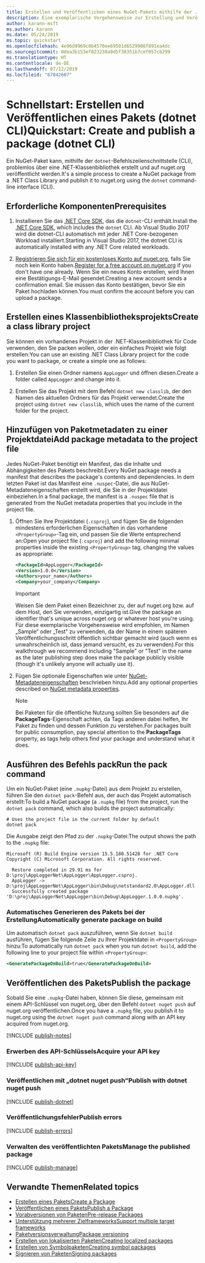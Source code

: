 ```yaml
---
title: Erstellen und Veröffentlichen eines NuGet-Pakets mithilfe der . NET CLI
description: Eine exemplarische Vorgehensweise zur Erstellung und Veröffentlichung eines NuGet-Pakets mit der .NET Core-CLI „dotnet“.
author: karann-msft
ms.author: karann
ms.date: 05/24/2019
ms.topic: quickstart
ms.openlocfilehash: 4e96d9969c8b4570ee69501d6529986f891ea4dc
ms.sourcegitcommit: 0dea3b153ef823230a9d5f38351b7cef057cb299
ms.translationtype: HT
ms.contentlocale: de-DE
ms.lasthandoff: 07/12/2019
ms.locfileid: "67842607"
---
```

# <a name="quickstart-create-and-publish-a-package-dotnet-cli"></a><span data-ttu-id="ea818-103">Schnellstart: Erstellen und Veröffentlichen eines Pakets (dotnet CLI)</span><span class="sxs-lookup"><span data-stu-id="ea818-103">Quickstart: Create and publish a package (dotnet CLI)</span></span>

<span data-ttu-id="ea818-104">Ein NuGet-Paket kann, mithilfe der `dotnet`-Befehlszeilenschnittstelle (CLI), problemlos über eine .NET-Klassenbibliothek erstellt und auf nuget.org veröffentlicht werden.</span><span class="sxs-lookup"><span data-stu-id="ea818-104">It's a simple process to create a NuGet package from a .NET Class Library and publish it to nuget.org using the `dotnet` command-line interface (CLI).</span></span>

## <a name="prerequisites"></a><span data-ttu-id="ea818-105">Erforderliche Komponenten</span><span class="sxs-lookup"><span data-stu-id="ea818-105">Prerequisites</span></span>

1. <span data-ttu-id="ea818-106">Installieren Sie das [.NET Core SDK](https://www.microsoft.com/net/download/), das die `dotnet`-CLI enthält.</span><span class="sxs-lookup"><span data-stu-id="ea818-106">Install the [.NET Core SDK](https://www.microsoft.com/net/download/), which includes the `dotnet` CLI.</span></span> <span data-ttu-id="ea818-107">Ab Visual Studio 2017 wird die dotnet-CLI automatisch mit jeder .NET Core-bezogenen Workload installiert.</span><span class="sxs-lookup"><span data-stu-id="ea818-107">Starting in Visual Studio 2017, the dotnet CLI is automatically installed with any .NET Core related workloads.</span></span>

1. <span data-ttu-id="ea818-108">[Registrieren Sie sich für ein kostenloses Konto auf nuget.org](https://www.nuget.org/users/account/LogOn?returnUrl=%2F), falls Sie noch kein Konto haben.</span><span class="sxs-lookup"><span data-stu-id="ea818-108">[Register for a free account on nuget.org](https://www.nuget.org/users/account/LogOn?returnUrl=%2F) if you don't have one already.</span></span> <span data-ttu-id="ea818-109">Wenn Sie ein neues Konto erstellen, wird Ihnen eine Bestätigungs-E-Mail gesendet.</span><span class="sxs-lookup"><span data-stu-id="ea818-109">Creating a new account sends a confirmation email.</span></span> <span data-ttu-id="ea818-110">Sie müssen das Konto bestätigen, bevor Sie ein Paket hochladen können.</span><span class="sxs-lookup"><span data-stu-id="ea818-110">You must confirm the account before you can upload a package.</span></span>

## <a name="create-a-class-library-project"></a><span data-ttu-id="ea818-111">Erstellen eines Klassenbibliotheksprojekts</span><span class="sxs-lookup"><span data-stu-id="ea818-111">Create a class library project</span></span>

<span data-ttu-id="ea818-112">Sie können ein vorhandenes Projekt in der .NET-Klassenbibliothek für Code verwenden, den Sie packen wollen, oder ein einfaches Projekt wie folgt erstellen:</span><span class="sxs-lookup"><span data-stu-id="ea818-112">You can use an existing .NET Class Library project for the code you want to package, or create a simple one as follows:</span></span>

1. <span data-ttu-id="ea818-113">Erstellen Sie einen Ordner namens `AppLogger` und öffnen diesen.</span><span class="sxs-lookup"><span data-stu-id="ea818-113">Create a folder called `AppLogger` and change into it.</span></span>

1. <span data-ttu-id="ea818-114">Erstellen Sie das Projekt mit dem Befehl `dotnet new classlib`, der den Namen des aktuellen Ordners für das Projekt verwendet.</span><span class="sxs-lookup"><span data-stu-id="ea818-114">Create the project using `dotnet new classlib`, which uses the name of the current folder for the project.</span></span>

## <a name="add-package-metadata-to-the-project-file"></a><span data-ttu-id="ea818-115">Hinzufügen von Paketmetadaten zu einer Projektdatei</span><span class="sxs-lookup"><span data-stu-id="ea818-115">Add package metadata to the project file</span></span>

<span data-ttu-id="ea818-116">Jedes NuGet-Paket benötigt ein Manifest, das die Inhalte und Abhängigkeiten des Pakets beschreibt.</span><span class="sxs-lookup"><span data-stu-id="ea818-116">Every NuGet package needs a manifest that describes the package's contents and dependencies.</span></span> <span data-ttu-id="ea818-117">In dem letzten Paket ist das Manifest eine `.nuspec`-Datei, die aus NuGet-Metadateneigenschaften erstellt wird, die Sie in der Projektdatei einbeziehen.</span><span class="sxs-lookup"><span data-stu-id="ea818-117">In a final package, the manifest is a `.nuspec` file that is generated from the NuGet metadata properties that you include in the project file.</span></span>

1. <span data-ttu-id="ea818-118">Öffnen Sie Ihre Projektdatei (`.csproj`), und fügen Sie die folgenden mindestens erforderlichen Eigenschaften in das vorhandene `<PropertyGroup>`-Tag ein, und passen Sie die Werte entsprechend an:</span><span class="sxs-lookup"><span data-stu-id="ea818-118">Open your project file (`.csproj`) and add the following minimal properties inside the existing `<PropertyGroup>` tag, changing the values as appropriate:</span></span>

    ```xml
    <PackageId>AppLogger</PackageId>
    <Version>1.0.0</Version>
    <Authors>your_name</Authors>
    <Company>your_company</Company>
    ```

    > [!Important]
    > <span data-ttu-id="ea818-119">Weisen Sie dem Paket einen Bezeichner zu, der auf nuget.org bzw. auf dem Host, den Sie verwenden, einzigartig ist.</span><span class="sxs-lookup"><span data-stu-id="ea818-119">Give the package an identifier that's unique across nuget.org or whatever host you're using.</span></span> <span data-ttu-id="ea818-120">Für diese exemplarische Vorgehensweise wird empfohlen, im Namen „Sample“ oder „Test“ zu verwenden, da der Name in einem späteren Veröffentlichungsschritt öffentlich sichtbar gemacht wird (auch wenn es unwahrscheinlich ist, dass jemand versucht, es zu verwenden).</span><span class="sxs-lookup"><span data-stu-id="ea818-120">For this walkthrough we recommend including "Sample" or "Test" in the name as the later publishing step does make the package publicly visible (though it's unlikely anyone will actually use it).</span></span>

1. <span data-ttu-id="ea818-121">Fügen Sie optionale Eigenschaften wie unter [NuGet-Metadateneigenschaften](/dotnet/core/tools/csproj#nuget-metadata-properties) beschrieben hinzu.</span><span class="sxs-lookup"><span data-stu-id="ea818-121">Add any optional properties described on [NuGet metadata properties](/dotnet/core/tools/csproj#nuget-metadata-properties).</span></span>

    > [!Note]
    > <span data-ttu-id="ea818-122">Bei Paketen für die öffentliche Nutzung sollten Sie besonders auf die **PackageTags**-Eigenschaft achten, da Tags anderen dabei helfen, Ihr Paket zu finden und dessen Funktion zu verstehen.</span><span class="sxs-lookup"><span data-stu-id="ea818-122">For packages built for public consumption, pay special attention to the **PackageTags** property, as tags help others find your package and understand what it does.</span></span>

## <a name="run-the-pack-command"></a><span data-ttu-id="ea818-123">Ausführen des Befehls pack</span><span class="sxs-lookup"><span data-stu-id="ea818-123">Run the pack command</span></span>

<span data-ttu-id="ea818-124">Um ein NuGet-Paket (eine `.nupkg`-Datei) aus dem Projekt zu erstellen, führen Sie den `dotnet pack`-Befehl aus, der auch das Projekt automatisch erstellt:</span><span class="sxs-lookup"><span data-stu-id="ea818-124">To build a NuGet package (a `.nupkg` file) from the project, run the `dotnet pack` command, which also builds the project automatically:</span></span>

```cli
# Uses the project file in the current folder by default
dotnet pack
```

<span data-ttu-id="ea818-125">Die Ausgabe zeigt den Pfad zu der `.nupkg`-Datei:</span><span class="sxs-lookup"><span data-stu-id="ea818-125">The output shows the path to the `.nupkg` file:</span></span>

```output
Microsoft (R) Build Engine version 15.5.180.51428 for .NET Core
Copyright (C) Microsoft Corporation. All rights reserved.

  Restore completed in 29.91 ms for D:\proj\AppLoggerNet\AppLogger\AppLogger.csproj.
  AppLogger -> D:\proj\AppLoggerNet\AppLogger\bin\Debug\netstandard2.0\AppLogger.dll
  Successfully created package 'D:\proj\AppLoggerNet\AppLogger\bin\Debug\AppLogger.1.0.0.nupkg'.
```

### <a name="automatically-generate-package-on-build"></a><span data-ttu-id="ea818-126">Automatisches Generieren des Pakets bei der Erstellung</span><span class="sxs-lookup"><span data-stu-id="ea818-126">Automatically generate package on build</span></span>

<span data-ttu-id="ea818-127">Um automatisch `dotnet pack` auszuführen, wenn Sie `dotnet build` ausführen, fügen Sie folgende Zeile zu Ihrer Projektdatei in `<PropertyGroup>` hinzu:</span><span class="sxs-lookup"><span data-stu-id="ea818-127">To automatically run `dotnet pack` when you run `dotnet build`, add the following line to your project file within `<PropertyGroup>`:</span></span>

```xml
<GeneratePackageOnBuild>true</GeneratePackageOnBuild>
```

## <a name="publish-the-package"></a><span data-ttu-id="ea818-128">Veröffentlichen des Pakets</span><span class="sxs-lookup"><span data-stu-id="ea818-128">Publish the package</span></span>

<span data-ttu-id="ea818-129">Sobald Sie eine `.nupkg`-Datei haben, können Sie diese, gemeinsam mit einem API-Schlüssel von nuget.org, über den Befehl `dotnet nuget push` auf nuget.org veröffentlichen.</span><span class="sxs-lookup"><span data-stu-id="ea818-129">Once you have a `.nupkg` file, you publish it to nuget.org using the `dotnet nuget push` command along with an API key acquired from nuget.org.</span></span>

[!INCLUDE [publish-notes](includes/publish-notes.md)]

### <a name="acquire-your-api-key"></a><span data-ttu-id="ea818-130">Erwerben des API-Schlüssels</span><span class="sxs-lookup"><span data-stu-id="ea818-130">Acquire your API key</span></span>

[!INCLUDE [publish-api-key](includes/publish-api-key.md)]

### <a name="publish-with-dotnet-nuget-push"></a><span data-ttu-id="ea818-131">Veröffentlichen mit „dotnet nuget push“</span><span class="sxs-lookup"><span data-stu-id="ea818-131">Publish with dotnet nuget push</span></span>

[!INCLUDE [publish-dotnet](includes/publish-dotnet.md)]

### <a name="publish-errors"></a><span data-ttu-id="ea818-132">Veröffentlichungsfehler</span><span class="sxs-lookup"><span data-stu-id="ea818-132">Publish errors</span></span>

[!INCLUDE [publish-errors](includes/publish-errors.md)]

### <a name="manage-the-published-package"></a><span data-ttu-id="ea818-133">Verwalten des veröffentlichten Pakets</span><span class="sxs-lookup"><span data-stu-id="ea818-133">Manage the published package</span></span>

[!INCLUDE [publish-manage](includes/publish-manage.md)]

## <a name="related-topics"></a><span data-ttu-id="ea818-134">Verwandte Themen</span><span class="sxs-lookup"><span data-stu-id="ea818-134">Related topics</span></span>

- [<span data-ttu-id="ea818-135">Erstellen eines Pakets</span><span class="sxs-lookup"><span data-stu-id="ea818-135">Create a Package</span></span>](../create-packages/creating-a-package.md)
- [<span data-ttu-id="ea818-136">Veröffentlichen eines Pakets</span><span class="sxs-lookup"><span data-stu-id="ea818-136">Publish a Package</span></span>](../nuget-org/publish-a-package.md)
- [<span data-ttu-id="ea818-137">Vorabversionen von Paketen</span><span class="sxs-lookup"><span data-stu-id="ea818-137">Pre-release Packages</span></span>](../create-packages/Prerelease-Packages.md)
- [<span data-ttu-id="ea818-138">Unterstützung mehrerer Zielframeworks</span><span class="sxs-lookup"><span data-stu-id="ea818-138">Support multiple target frameworks</span></span>](../create-packages/supporting-multiple-target-frameworks.md)
- [<span data-ttu-id="ea818-139">Paketversionsverwaltung</span><span class="sxs-lookup"><span data-stu-id="ea818-139">Package versioning</span></span>](../reference/package-versioning.md)
- [<span data-ttu-id="ea818-140">Erstellen von lokalisierten Paketen</span><span class="sxs-lookup"><span data-stu-id="ea818-140">Creating localized packages</span></span>](../create-packages/creating-localized-packages.md)
- [<span data-ttu-id="ea818-141">Erstellen von Symbolpaketen</span><span class="sxs-lookup"><span data-stu-id="ea818-141">Creating symbol packages</span></span>](../create-packages/symbol-packages-snupkg.md)
- [<span data-ttu-id="ea818-142">Signieren von Paketen</span><span class="sxs-lookup"><span data-stu-id="ea818-142">Signing packages</span></span>](../create-packages/Sign-a-package.md)
